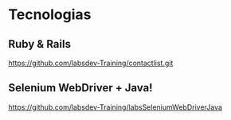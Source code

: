 # Tecnologias


## Ruby & Rails
https://github.com/labsdev-Training/contactlist.git

## Selenium WebDriver + Java!

https://github.com/labsdev-Training/labsSeleniumWebDriverJava
